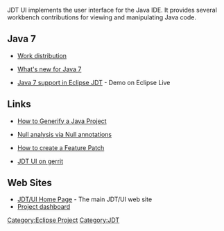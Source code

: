 JDT UI implements the user interface for the Java IDE. It provides
several workbench contributions for viewing and manipulating Java code.

## Java 7

  - [Work distribution](JDT_UI/Java7 "wikilink")

<!-- end list -->

  - [What's new for
    Java 7](http://www.eclipse.org/jdt/ui/r3_8/Java7news/whats-new-java-7.html)

<!-- end list -->

  - [Java 7 support in Eclipse JDT](http://live.eclipse.org/node/1040) -
    Demo on Eclipse Live

## Links

  - [How to Generify a Java Project](Generify_A_Java_Project "wikilink")

<!-- end list -->

  - [Null analysis via Null
    annotations](JDT_Core/Null_Analysis "wikilink")

<!-- end list -->

  - [How to create a Feature
    Patch](JDT_UI/Howto/Create_Feature_Patch "wikilink")

<!-- end list -->

  - [JDT UI on
    gerrit](https://git.eclipse.org/r/q/project:jdt%252Feclipse.jdt.core)

## Web Sites

  - [JDT/UI Home Page](http://www.eclipse.org/jdt/ui/) - The main JDT/UI
    web site
  - [Project
    dashboard](https://projects.eclipse.org/projects/eclipse.jdt.ui)

[Category:Eclipse Project](Category:Eclipse_Project "wikilink")
[Category:JDT](Category:JDT "wikilink")